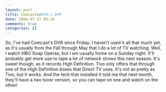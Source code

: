 ```yaml
---
layout: post
title: Comcast&#039;s DVR
date: 2004-07-27 09:34
comments: true
categories: []
---
```

So, I've had Comcast's DVR since Friday. I haven't used it all that much yet, as it's usually from the Fall through May that I do a lot of TV watching. Well, I watch HBO Soap Operas, but I am usually home on a Sunday night. It'll probably get more use to tape a lot of network shows this next season. It's sweet though, as it records High Definition. Tivo only offers that through one of the High Definition boxes that Direct TV uses. It's not as pretty as Tivo, but it works. And the tech that installed it told me that next month, they'll have a two tuner version, so you can tape on one and watch on the other!
